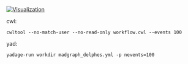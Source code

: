 
[![Visualization](https://view.commonwl.org/graph/png/github.com/lukasheinrich/cwltests/blob/master/cwl/workflow.cwl)](https://view.commonwl.org/workflows/github.com/lukasheinrich/cwltests/blob/master/cwl/workflow.cwl)

cwl: 

    cwltool --no-match-user --no-read-only workflow.cwl --events 100

yad:

    yadage-run workdir madgraph_delphes.yml -p nevents=100
